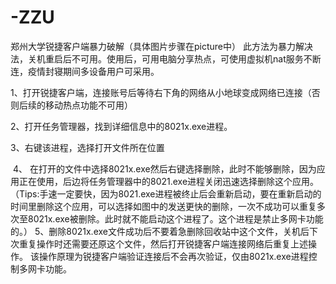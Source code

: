 # -ZZU
郑州大学锐捷客户端暴力破解（具体图片步骤在picture中）
​
此方法为暴力解决法，关机重启后不可用。使用后，可用电脑分享热点，可使用虚拟机nat服务不断连，疫情封寝期间多设备用户可采用。

1、打开锐捷客户端，连接账号后等待右下角的网络从小地球变成网络已连接（否则后续的移动热点功能不可用）

2、打开任务管理器，找到详细信息中的8021x.exe进程。

3、右键该进程，选择打开文件所在位置  

 4、 在打开的文件中选择8021x.exe然后右键选择删除，此时不能够删除，因为应用正在使用，后边将任务管理器中的8021.exe进程关闭迅速选择删除这个应用。（Tips:手速一定要快，因为8021.exe进程被终止后会重新启动，要在重新启动的时间里删除这个应用，可以选择如图中的发送更快的删除，一次不成功可以重复多次至8021x.exe被删除。此时就不能启动这个进程了。这个进程是禁止多网卡功能的。）
5、删除8021x.exe文件成功后不要着急删除回收站中这个文件，关机后下次重复操作时还需要还原这个文件，然后打开锐捷客户端连接网络后重复上述操作。 该操作原理为锐捷客户端验证连接后不会再次验证，仅由8021x.exe进程控制多网卡功能。


​
